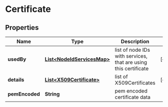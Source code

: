 # Certificate

## Properties
Name | Type | Description | Notes
------------ | ------------- | ------------- | -------------
**usedBy** | [**List&lt;NodeIdServicesMap&gt;**](NodeIdServicesMap.md) | list of node IDs with services, that are using this certificate |  [optional]
**details** | [**List&lt;X509Certificate&gt;**](X509Certificate.md) | list of X509Certificates |  [optional]
**pemEncoded** | **String** | pem encoded certificate data | 
